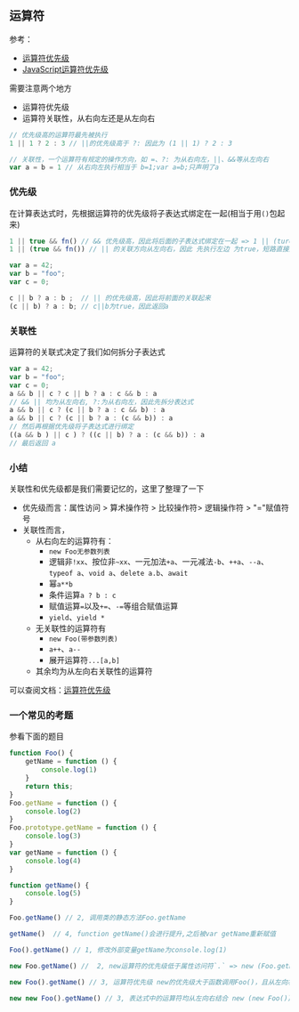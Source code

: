 
## 运算符

参考：
* [运算符优先级](https://developer.mozilla.org/zh-CN/docs/Web/JavaScript/Reference/Operators/Operator_Precedence)
* [JavaScript运算符优先级](https://juejin.im/post/5b22a5a36fb9a00e43465e2c)

需要注意两个地方
* 运算符优先级
* 运算符关联性，从右向左还是从左向右

```js
// 优先级高的运算符最先被执行
1 || 1 ? 2 : 3 // ||的优先级高于 ?: 因此为 (1 || 1) ? 2 : 3

// 关联性，一个运算符有规定的操作方向，如 =、?: 为从右向左，||、&&等从左向右
var a = b = 1 // 从右向左执行相当于 b=1;var a=b;只声明了a
```

### 优先级
在计算表达式时，先根据运算符的优先级将子表达式绑定在一起(相当于用`()`包起来)
```js
1 || true && fn() // && 优先级高，因此将后面的子表达式绑定在一起 => 1 || (ture  && fn())
1 || (true && fn()) // || 的关联方向从左向右，因此 先执行左边 为true，短路直接返回 1
```

```js
var a = 42;
var b = "foo";
var c = 0;

c || b ? a : b ;  // || 的优先级高，因此将前面的关联起来 
(c || b) ? a : b; // c||b为true，因此返回a
```

### 关联性
运算符的关联式决定了我们如何拆分子表达式
```js
var a = 42;
var b = "foo";
var c = 0;
a && b || c ? c || b ? a : c && b : a  
// && || 均为从左向右, ?:为从右向左，因此先拆分表达式
a && b || c ? (c || b ? a : c && b) : a  
a && b || c ? (c || b ? a : (c && b)) : a  
// 然后再根据优先级将子表达式进行绑定
((a && b ) || c ) ? ((c || b) ? a : (c && b)) : a  
// 最后返回 a
```

### 小结
关联性和优先级都是我们需要记忆的，这里了整理了一下
* 优先级而言：属性访问 > 算术操作符 > 比较操作符> 逻辑操作符 > "="赋值符号
* 关联性而言，
    * 从右向左的运算符有：
        * `new Foo无参数列表`
        * 逻辑非`!xx`、按位非`~xx`、一元加法`+a`、一元减法`-b`、`++a`、`--a`、`typeof a`、`void a`、`delete a.b`、`await`
        * 幂`a**b`
        * 条件运算`a ? b : c`
        * 赋值运算`=`以及`+=`、`-=`等组合赋值运算
        * `yield`、`yield * `
    * 无关联性的运算符有
        * `new Foo(带参数列表)`
        * `a++`、`a--`
        * 展开运算符`...[a,b]`
    * 其余均为从左向右关联性的运算符

可以查阅文档：[运算符优先级](https://developer.mozilla.org/zh-CN/docs/Web/JavaScript/Reference/Operators/Operator_Precedence)

### 一个常见的考题
参看下面的题目
```js
function Foo() {
    getName = function () {
        console.log(1)
    }
    return this;
}
Foo.getName = function () {
    console.log(2)
}
Foo.prototype.getName = function () {
    console.log(3)
}
var getName = function () {
    console.log(4)
}

function getName() {
    console.log(5)
}

Foo.getName() // 2, 调用类的静态方法Foo.getName

getName()  // 4, function getName()会进行提升,之后被var getName重新赋值

Foo().getName() // 1, 修改外部变量getName为console.log(1)

new Foo.getName() //  2, new运算符的优先级低于属性访问符`.` => new (Foo.getName)() 将 Foo.getName作为构造函数调用

new Foo().getName() // 3, 运算符优先级 new的优先级大于函数调用Foo()，且从左向右结合，转换为 (new Foo()).getName()，访问实例对象上的getName方法，委托到原型链查找

new new Foo().getName() // 3, 表达式中的运算符均从左向右结合 new (new Foo()).getName() => new ((new Foo()).getName)()， 将Foo.prototype.getName作为构造函数调用
```
